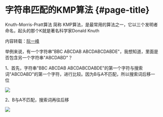 # 字符串匹配的KMP算法 {#page-title}

Knuth-Morris-Pratt算法 简称 KMP算法，是最常用的算法之一，它以三个发明者命名，起头的那个K就是著名科学家Donald Knuth

内容转载：[阮一峰](http://www.ruanyifeng.com/)

举例来说，有一个字符串"BBC ABCDAB ABCDABCDABDE"，我想知道，里面是否包含另一个字符串"ABCDABD"？

1、首先，字符串"BBC ABCDAB ABCDABCDABDE"的第一个字符与搜索词"ABCDABD"的第一个字符，进行比较。因为B与A不匹配，所以搜索词后移一位

![](http://image.beekka.com/blog/201305/bg2013050103.png)

2、B与A不匹配，搜索词再往后移

![](http://image.beekka.com/blog/201305/bg2013050104.png)

